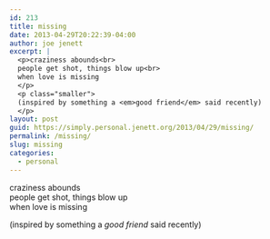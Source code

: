 ```yaml
---
id: 213
title: missing
date: 2013-04-29T20:22:39-04:00
author: joe jenett
excerpt: |
  <p>craziness abounds<br>
  people get shot, things blow up<br>
  when love is missing
  </p>
  <p class="smaller">
  (inspired by something a <em>good friend</em> said recently)
  </p>
layout: post
guid: https://simply.personal.jenett.org/2013/04/29/missing/
permalink: /missing/
slug: missing
categories:
  - personal
---
```

craziness abounds  
people get shot, things blow up  
when love is missing 

<p class="smaller">
  (inspired by something a <em>good friend</em> said recently)
</p>